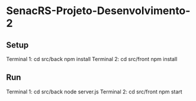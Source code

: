 # SenacRS-Projeto-Desenvolvimento-2
## Setup
Terminal 1:
cd src/back
npm install
Terminal 2:
cd src/front
npm install
## Run
Terminal 1:
cd src/back
node server.js
Terminal 2:
cd src/front
npm start
